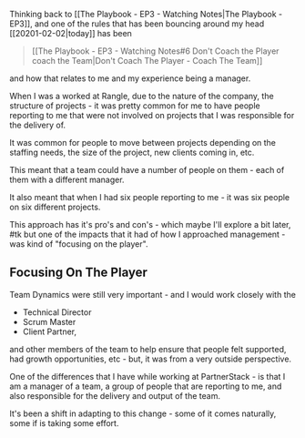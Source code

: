 Thinking back to [[The Playbook - EP3 - Watching Notes|The Playbook - EP3]], and one of the rules that has been bouncing around my head [[20201-02-02|today]] has been


> [[The Playbook - EP3 - Watching Notes#6 Don't Coach the Player coach the Team|Don't Coach The Player - Coach The Team]]

and how that relates to me and my experience being a manager.

When I was a worked at Rangle, due to the nature of the company, the structure of projects - it was pretty common for me to have people reporting to me that were not involved on projects that I was responsible for the delivery of.

It was common for people to move between projects depending on the staffing needs, the size of the project, new clients coming in, etc.

This meant that a team could have a number of people on them - each of them with a different manager.

It also meant that when I had six people reporting to me - it was six people on six different projects.

This approach has it's pro's and con's - which maybe I'll explore a bit later, #tk but one of the impacts that it had of how I approached management - was kind of "focusing on the player".

## Focusing On The Player

Team Dynamics were still very important - and I would work closely with the 

- Technical Director 
- Scrum Master 
- Client Partner, 

and other members of the team to help ensure that people felt supported, had growth opportunities, etc - but, it was from a very outside perspective. 

One of the differences that I have while working at PartnerStack - is that I am a manager of a team, a group of people that are reporting to me, and also responsible for the delivery and output of the team. 

It's been a shift in adapting to this change - some of it comes naturally, some if is taking some effort. 